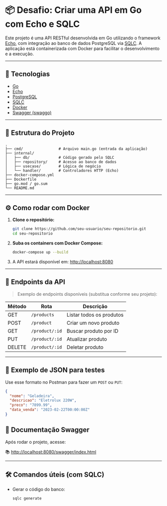 # 📦 Desafio: Criar uma API em Go com Echo e SQLC

Este projeto é uma API RESTful desenvolvida em Go utilizando o framework [Echo](https://echo.labstack.com/), com integração ao banco de dados PostgreSQL via [SQLC](https://docs.sqlc.dev/). A aplicação está containerizada com Docker para facilitar o desenvolvimento e a execução.

---

## 🚀 Tecnologias

- [Go](https://golang.org/)
- [Echo](https://echo.labstack.com/)
- [PostgreSQL](https://www.postgresql.org/)
- [SQLC](https://docs.sqlc.dev/)
- [Docker](https://www.docker.com/)
- [Swagger (swaggo)](https://github.com/swaggo/swag)

---

## 📂 Estrutura do Projeto

```
.
├── cmd/                # Arquivo main.go (entrada da aplicação)
├── internal/
│   ├── db/             # Código gerado pelo SQLC
│   ├── repository/     # Acesso ao banco de dados
│   ├── usecase/        # Lógica de negócio
│   └── handler/        # Controladores HTTP (Echo)
├── docker-compose.yml
├── Dockerfile
├── go.mod / go.sum
└── README.md
```

---

## ⚙️ Como rodar com Docker

1. **Clone o repositório:**
   ```bash
   git clone https://github.com/seu-usuario/seu-repositorio.git
   cd seu-repositorio
   ```

2. **Suba os containers com Docker Compose:**
   ```bash
   docker-compose up --build
   ```

3. A API estará disponível em: [http://localhost:8080](http://localhost:8080)

---

## 📌 Endpoints da API

> Exemplo de endpoints disponíveis (substitua conforme seu projeto):

| Método | Rota               | Descrição               |
|--------|--------------------|-------------------------|
| GET    | `/products`         | Listar todos os produtos |
| POST   | `/product`           | Criar um novo produto    |
| GET    | `/product/:id`       | Buscar produto por ID    |
| PUT    | `/product/:id`       | Atualizar produto        |
| DELETE | `/product/:id`       | Deletar produto          |

---

## 📄 Exemplo de JSON para testes

Use esse formato no Postman para fazer um `POST` ou `PUT`:

```json
{
  "nome": "Geladeira",
  "descricao": "Eletrolux 220W",
  "preco": "7899.99",
  "data_venda": "2023-02-22T00:00:00Z"
}
```

## 📘 Documentação Swagger

Após rodar o projeto, acesse:

📚 [http://localhost:8080/swagger/index.html](http://localhost:8080/swagger/index.html)

---

## 🛠 Comandos úteis (com SQLC)

- Gerar o código do banco:
  ```bash
  sqlc generate
  ```


